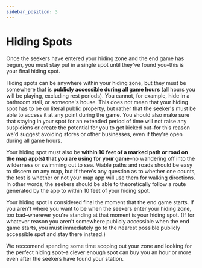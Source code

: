 ```yaml
---
sidebar_position: 3
---
```


# Hiding Spots

Once the seekers have entered your hiding zone and the end game has begun, you must stay put in a single spot until they've found you–this is your final hiding spot.

Hiding spots can be anywhere within your hiding zone, but they must be somewhere that is **publicly accessible during all game hours** (all hours you will be playing, excluding rest periods). You cannot, for example, hide in a bathroom stall, or someone's house. This does not mean that your hiding spot has to be on literal public property, but rather that the seeker's must be able to access it at any point during the game. You should also make sure that staying in your spot for an extended period of time will not raise any suspicions or create the potential for you to get kicked out–for this reason we'd suggest avoiding stores or other businesses, even if they're open during all game hours.

Your hiding spot must also be **within 10 feet of a marked path or road on the map app(s) that you are using for your game**–no wandering off into the wilderness or swimming out to sea. Viable paths and roads should be easy to discern on any map, but if there's any question as to whether one counts, the test is whether or not your map app will use them for walking directions. In other words, the seekers should be able to theoretically follow a route generated by the app to within 10 feet of your hiding spot. 

Your hiding spot is considered final the moment that the end game starts. If you aren't where you want to be when the seekers enter your hiding zone, too bad–wherever you're standing at that moment is your hiding spot. (If for whatever reason you aren't somewhere publicly accessible when the end game starts, you must immediately go to the nearest possible publicly accessible spot and stay there instead.)

We reccomend spending some time scoping out your zone and looking for the perfect hiding spot–a clever enough spot can buy you an hour or more even after the seekers have found your station.
